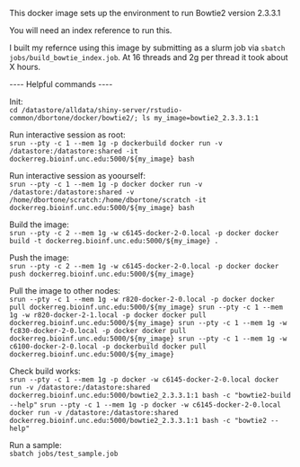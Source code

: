 This docker image sets up the environment to run Bowtie2 version 2.3.3.1

You will need an index reference to run this.

I built my refernce using this image by submitting as a slurm job via `sbatch jobs/build_bowtie_index.job`. At 16 threads and 2g per thread it took about X hours.


---- Helpful commands ----

Init:  
`cd /datastore/alldata/shiny-server/rstudio-common/dbortone/docker/bowtie2/; ls
my_image=bowtie2_2.3.3.1:1`

Run interactive session as root:  
`srun --pty -c 1 --mem 1g -p dockerbuild docker run -v /datastore:/datastore:shared -it dockerreg.bioinf.unc.edu:5000/${my_image} bash`

Run interactive session as yoourself:  
`srun --pty -c 1 --mem 1g -p docker docker run -v /datastore:/datastore:shared -v /home/dbortone/scratch:/home/dbortone/scratch -it dockerreg.bioinf.unc.edu:5000/${my_image} bash`

Build the image:  
`srun --pty -c 2 --mem 1g -w c6145-docker-2-0.local -p docker docker build -t dockerreg.bioinf.unc.edu:5000/${my_image} .`

Push the image:  
`srun --pty -c 2 --mem 1g -w c6145-docker-2-0.local -p docker docker push dockerreg.bioinf.unc.edu:5000/${my_image}`

Pull the image to other nodes:  
`srun --pty -c 1 --mem 1g -w r820-docker-2-0.local -p docker docker pull dockerreg.bioinf.unc.edu:5000/${my_image}
srun --pty -c 1 --mem 1g -w r820-docker-2-1.local -p docker docker pull dockerreg.bioinf.unc.edu:5000/${my_image}
srun --pty -c 1 --mem 1g -w fc830-docker-2-0.local -p docker docker pull dockerreg.bioinf.unc.edu:5000/${my_image}
srun --pty -c 1 --mem 1g -w c6100-docker-2-0.local -p dockerbuild docker pull dockerreg.bioinf.unc.edu:5000/${my_image}`


Check build works:  
`srun --pty -c 1 --mem 1g -p docker -w c6145-docker-2-0.local docker run -v /datastore:/datastore:shared dockerreg.bioinf.unc.edu:5000/bowtie2_2.3.3.1:1 bash -c "bowtie2-build --help"`
`srun --pty -c 1 --mem 1g -p docker -w c6145-docker-2-0.local docker run -v /datastore:/datastore:shared dockerreg.bioinf.unc.edu:5000/bowtie2_2.3.3.1:1 bash -c "bowtie2 --help"`

Run a sample:  
`sbatch jobs/test_sample.job`

